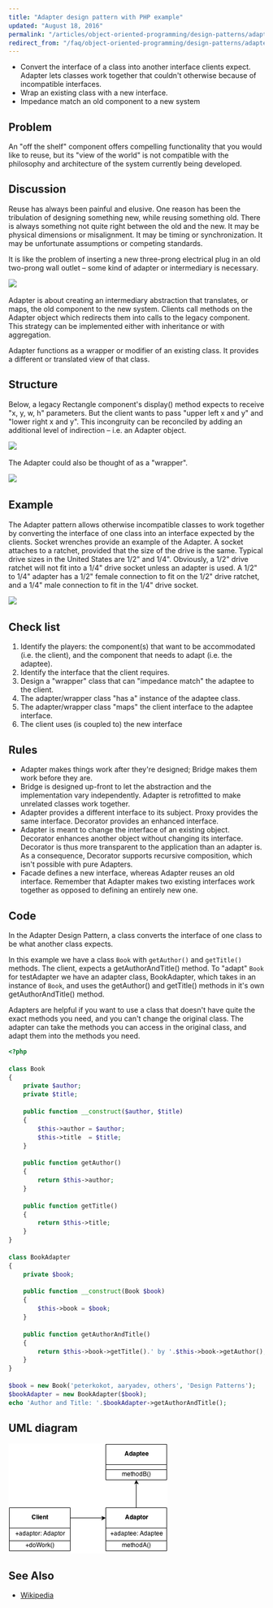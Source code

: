 ```yaml
---
title: "Adapter design pattern with PHP example"
updated: "August 18, 2016"
permalink: "/articles/object-oriented-programming/design-patterns/adapter/"
redirect_from: "/faq/object-oriented-programming/design-patterns/adapter/"
---
```


* Convert the interface of a class into another interface clients expect. Adapter
    lets classes work together that couldn't otherwise because of incompatible
    interfaces.
* Wrap an existing class with a new interface.
* Impedance match an old component to a new system

## Problem

An "off the shelf" component offers compelling functionality that you would like
to reuse, but its "view of the world" is not compatible with the philosophy and
architecture of the system currently being developed.

## Discussion

Reuse has always been painful and elusive. One reason has been the tribulation
of designing something new, while reusing something old. There is always something
not quite right between the old and the new. It may be physical dimensions or
misalignment. It may be timing or synchronization. It may be unfortunate
assumptions or competing standards.

It is like the problem of inserting a new three-prong electrical plug in an old
two-prong wall outlet – some kind of adapter or intermediary is necessary.

<img src="https://lh3.googleusercontent.com/gv5neGv-D4plGl8s5kgQXHFJo8eD-QjKxIQvvXBbXuE=w779-h362-no">

Adapter is about creating an intermediary abstraction that translates, or maps,
the old component to the new system. Clients call methods on the Adapter object
which redirects them into calls to the legacy component. This strategy can be
implemented either with inheritance or with aggregation.

Adapter functions as a wrapper or modifier of an existing class. It provides a
different or translated view of that class.

## Structure

Below, a legacy Rectangle component's display() method expects to receive "x, y,
w, h" parameters. But the client wants to pass "upper left x and y" and "lower
right x and y". This incongruity can be reconciled by adding an additional level
of indirection – i.e. an Adapter object.

<img src="https://lh6.googleusercontent.com/-6henwb2GmU4/VO944QwpXGI/AAAAAAAACEY/3Zl1r9VWas4/w1044-h538-no/Adapter_1-2x.png">

The Adapter could also be thought of as a "wrapper".

<img src="https://lh4.googleusercontent.com/-xePjLOZJ9io/VO944Mi1GSI/AAAAAAAACEU/mT_Aum9zJ0E/w1044-h461-no/Adapter-2x.png">

## Example

The Adapter pattern allows otherwise incompatible classes to work together by
converting the interface of one class into an interface expected by the clients.
Socket wrenches provide an example of the Adapter. A socket attaches to a ratchet,
provided that the size of the drive is the same. Typical drive sizes in the
United States are 1/2" and 1/4". Obviously, a 1/2" drive ratchet will not fit
into a 1/4" drive socket unless an adapter is used. A 1/2" to 1/4" adapter has a
1/2" female connection to fit on the 1/2" drive ratchet, and a 1/4" male connection
to fit in the 1/4" drive socket.

<img src="https://lh6.googleusercontent.com/-_HKoJIu7Mpo/VO96SH68ciI/AAAAAAAACEw/i0wGDN4GWA0/w663-h547-no/Adapter_example1-2x.png">

## Check list

1. Identify the players: the component(s) that want to be accommodated (i.e. the
    client), and the component that needs to adapt (i.e. the adaptee).
2. Identify the interface that the client requires.
3. Design a "wrapper" class that can "impedance match" the adaptee to the client.
4. The adapter/wrapper class "has a" instance of the adaptee class.
5. The adapter/wrapper class "maps" the client interface to the adaptee interface.
6. The client uses (is coupled to) the new interface

## Rules

* Adapter makes things work after they're designed; Bridge makes them work before
    they are.
* Bridge is designed up-front to let the abstraction and the implementation vary
    independently. Adapter is retrofitted to make unrelated classes work together.
* Adapter provides a different interface to its subject. Proxy provides the same
    interface. Decorator provides an enhanced interface.
* Adapter is meant to change the interface of an existing object. Decorator
    enhances another object without changing its interface. Decorator is thus more
    transparent to the application than an adapter is. As a consequence, Decorator
    supports recursive composition, which isn't possible with pure Adapters.
* Facade defines a new interface, whereas Adapter reuses an old interface. Remember
    that Adapter makes two existing interfaces work together as opposed to defining
    an entirely new one.

## Code

In the Adapter Design Pattern, a class converts the interface of one class to be
what another class expects.

In this example we have a class `Book` with `getAuthor()` and `getTitle()`
methods. The client, expects a getAuthorAndTitle() method. To "adapt" `Book` for
testAdapter we have an adapter class, BookAdapter, which takes in an instance of
`Book`, and uses the getAuthor() and getTitle() methods in it's own
getAuthorAndTitle() method.

Adapters are helpful if you want to use a class that doesn't have quite the exact
methods you need, and you can't change the original class. The adapter can take
the methods you can access in the original class, and adapt them into the methods
you need.

```php
<?php

class Book
{
    private $author;
    private $title;

    public function __construct($author, $title)
    {
        $this->author = $author;
        $this->title  = $title;
    }

    public function getAuthor()
    {
        return $this->author;
    }

    public function getTitle()
    {
        return $this->title;
    }
}

class BookAdapter
{
    private $book;

    public function __construct(Book $book)
    {
        $this->book = $book;
    }

    public function getAuthorAndTitle()
    {
        return $this->book->getTitle().' by '.$this->book->getAuthor();
    }
}

$book = new Book('peterkokot, aaryadev, others', 'Design Patterns');
$bookAdapter = new BookAdapter($book);
echo 'Author and Title: '.$bookAdapter->getAuthorAndTitle();
```

## UML diagram

![Adapter pattern UML diagram](/_images/object-oriented-programming/design-patterns/adapter.png "Adapter pattern UML diagram")

## See Also

* [Wikipedia](http://en.wikipedia.org/wiki/Adapter_pattern)
